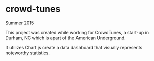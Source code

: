# crowd-tunes
Summer 2015

This project was created while working for CrowdTunes, a start-up in Durham, NC which is apart of the American Underground.

It utilizes Chart.js create a data dashboard that visually represents noteworthy statistics.
